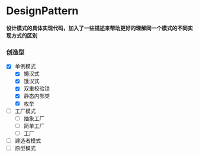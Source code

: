 # DesignPattern

 **设计模式的具体实现代码，加入了一些描述来帮助更好的理解同一个模式的不同实现方式的区别**

### 创造型

 - [x]  单例模式
    - [x] 懒汉式
    - [x] 饿汉式
    - [x] 双重校验锁
    - [x] 静态内部类
    - [x] 枚举
 - [ ]  工厂模式
    - [ ] 抽象工厂
    - [ ] 简单工厂
    - [ ] 工厂
 - [ ]  建造者模式
 - [ ]  原型模式
